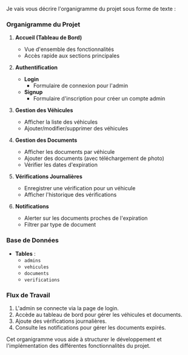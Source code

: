 Je vais vous décrire l'organigramme du projet sous forme de texte :

### Organigramme du Projet

1. **Accueil (Tableau de Bord)**
   - Vue d'ensemble des fonctionnalités
   - Accès rapide aux sections principales

2. **Authentification**
   - **Login**
     - Formulaire de connexion pour l'admin
   - **Signup**
     - Formulaire d'inscription pour créer un compte admin

3. **Gestion des Véhicules**
   - Afficher la liste des véhicules
   - Ajouter/modifier/supprimer des véhicules

4. **Gestion des Documents**
   - Afficher les documents par véhicule
   - Ajouter des documents (avec téléchargement de photo)
   - Vérifier les dates d'expiration

5. **Vérifications Journalières**
   - Enregistrer une vérification pour un véhicule
   - Afficher l'historique des vérifications

6. **Notifications**
   - Alerter sur les documents proches de l'expiration
   - Filtrer par type de document

### Base de Données

- **Tables** :
  - `admins`
  - `vehicules`
  - `documents`
  - `verifications`

### Flux de Travail

1. L'admin se connecte via la page de login.
2. Accède au tableau de bord pour gérer les véhicules et documents.
3. Ajoute des vérifications journalières.
4. Consulte les notifications pour gérer les documents expirés.

Cet organigramme vous aide à structurer le développement et l'implémentation des différentes fonctionnalités du projet.